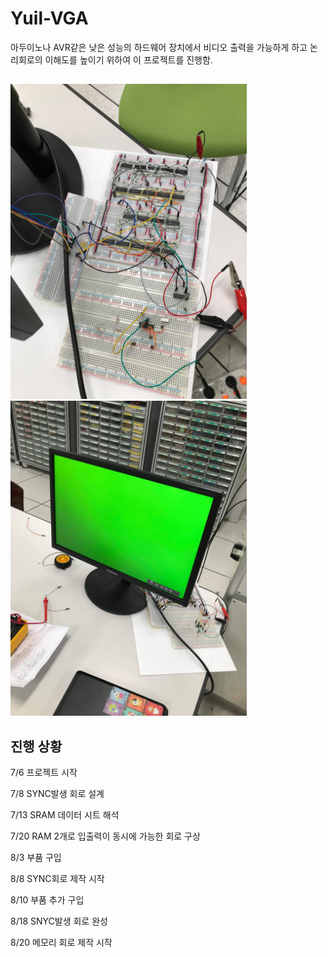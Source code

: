 # Yuil-VGA
아두이노나 AVR같은 낮은 성능의 하드웨어 장치에서 비디오 출력을 가능하게 하고 논리회로의 이해도를 높이기 위하여 이 프로젝트를 진행함.

## 
<div>
  <img src="SYNC1.jpg" width="378" height=504/>
  <img width=10/>
  <img src="SYNC2.jpg" width="378" height=504/>
</div>


## 진행 상황
7/6 프로젝트 시작

7/8 SYNC발생 회로 설계

7/13 SRAM 데이터 시트 해석

7/20 RAM 2개로 입출력이 동시에 가능한 회로 구상

8/3 부품 구입
  
8/8 SYNC회로 제작 시작

8/10 부품 추가 구입

8/18 SNYC발생 회로 완성

  8/20 메모리 회로 제작 시작
  
